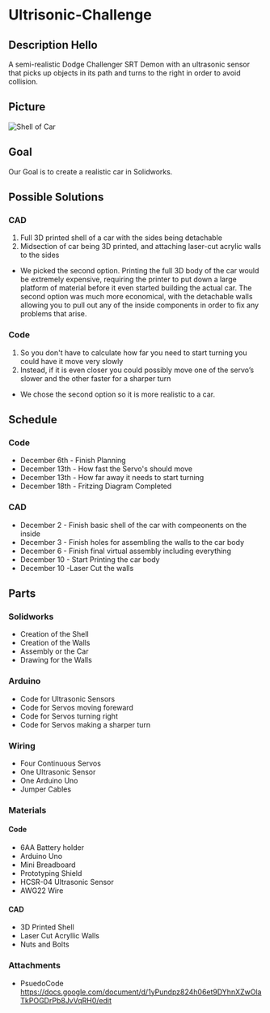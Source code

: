 # Ultrisonic-Challenge

## Description Hello

A semi-realistic Dodge Challenger SRT  Demon with an ultrasonic sensor that picks up objects in its path and turns to the right in order to avoid collision.

## Picture

![Shell of Car](https://lh6.googleusercontent.com/CkJlYhsXQAjbptlFUzJ50KT8anF-K2JSYp-2tQ9huOfhPNiQLyK-rWR6ar6Yb3Al5NS5c6PaDaQunu7UCmQp0g4k_tEnLgoBX30lx4iHeRVAONL4bpSpO4dN7Oa3BBK-Zp9b4MH9)

## Goal 

Our Goal is to create a realistic car in Solidworks.

## Possible Solutions 

### CAD 
1) Full 3D printed shell of a car with the sides being detachable
2) Midsection of car being 3D printed, and attaching laser-cut acrylic walls to the sides

* We picked the second option. Printing the full 3D body of the car would be extremely expensive, requiring the printer to put down a large platform of material before it even started building the actual car. The second option was much more economical, with the detachable walls allowing you to pull out any of the inside components in order to fix any problems that arise.

### Code 

1) So you don't have to calculate how far you need to start turning you could have it move very slowly
2) Instead, if it is even closer you could possibly move one of the servo’s slower and the other faster for a sharper turn 

* We chose the second option so it is more realistic to a car.  

## Schedule

### Code

* December 6th - Finish Planning 
* December 13th - How fast the Servo's should move
* December 13th - How far away it needs to start turning
* December 18th - Fritzing Diagram Completed

### CAD 

* December 2 - Finish basic shell of the car with compeonents on the inside 
* December 3 - Finish holes for assembling the walls to the car body 
* December 6 - Finish final virtual assembly including everything
* December 10 - Start Printing the car body
* December 10 -Laser Cut the walls

## Parts

### Solidworks

* Creation of the Shell
* Creation of the Walls
* Assembly or the Car
* Drawing for the Walls

### Arduino 

* Code for Ultrasonic Sensors 
* Code for Servos moving foreward
* Code for Servos turning right 
* Code for Servos making a sharper turn

### Wiring 

* Four Continuous Servos 
* One Ultrasonic Sensor
* One Arduino Uno
* Jumper Cables

### Materials

#### Code

* 6AA Battery holder
* Arduino Uno
* Mini Breadboard
* Prototyping Shield
* HCSR-04 Ultrasonic Sensor
* AWG22 Wire

#### CAD

* 3D Printed Shell 
* Laser Cut Acryllic Walls
* Nuts and Bolts

### Attachments 

* PsuedoCode https://docs.google.com/document/d/1yPundpz824h06et9DYhnXZwOlaTkPOGDrPb8JvVqRH0/edit
